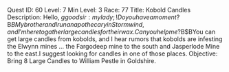 Quest ID: 60
Level: 7
Min Level: 3
Race: 77
Title: Kobold Candles
Description: Hello, $ggood sir:my lady;!Do you have a moment?$B$BMy brother and I run an apothecary in Stormwind, and I'm here to gather large candles for their wax.Can you help me?$B$BYou can get large candles from kobolds, and I hear rumors that kobolds are infesting the Elwynn mines ... the Fargodeep mine to the south and Jasperlode Mine to the east.I suggest looking for candles in one of those places.
Objective: Bring 8 Large Candles to William Pestle in Goldshire.
